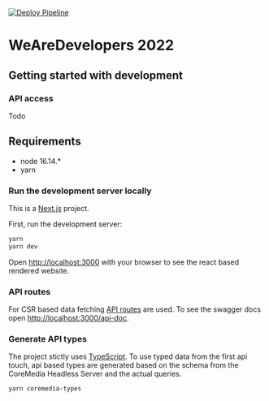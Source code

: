 [![Deploy Pipeline](https://github.com/bitgrip/wearedevelopers2022-demo/actions/workflows/deploypipeline.yml/badge.svg?branch=main)](https://github.com/bitgrip/wearedevelopers2022-demo/actions/workflows/deploypipeline.yml)
# WeAreDevelopers 2022


## Getting started with development

### API access

Todo

## Requirements
- node 16.14.*
- yarn

### Run the development server locally

This is a [Next.js](https://nextjs.org/) project.

First, run the development server:

```bash
yarn
yarn dev
```

Open [http://localhost:3000](http://localhost:3000) with your browser to see the react based rendered website.

### API routes

For CSR based data fetching [API routes](https://nextjs.org/docs/api-routes/introduction) are used. To see the swagger docs open [http://localhost:3000/api-doc](http://localhost:3000/api-doc).

### Generate API types

The project stictly uses [TypeScript](https://www.typescriptlang.org/). To use typed data from the first api touch, api based types are generated based on the schema from the CoreMedia Headless Server and the actual queries.

```bash
yarn coremedia-types
```
